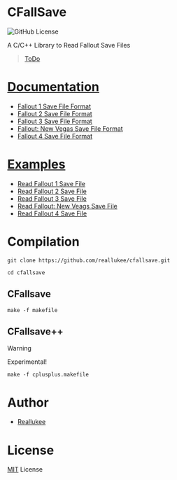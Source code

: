 # CFallSave

![GitHub License](https://img.shields.io/github/license/reallukee/cfallsave?style=flat&label=License)

A C/C++ Library to Read Fallout Save Files

> [ToDo](./TODO.md)



# [Documentation](./DOCS.md)

* [Fallout 1 Save File Format](./DOCS/fo1.md)
* [Fallout 2 Save File Format](./DOCS/fo2.md)
* [Fallout 3 Save File Format](./DOCS/fo3.md)
* [Fallout: New Vegas Save File Format](./DOCS/fonv.md)
* [Fallout 4 Save File Format](./DOCS/fo4.md)



# [Examples](./EXAMPLES.md)

* [Read Fallout 1 Save File](./EXAMPLES.md#read-fallout-1-save)
* [Read Fallout 2 Save File](./EXAMPLES.md#read-fallout-2-save)
* [Read Fallout 3 Save File](./EXAMPLES.md#read-fallout-3-save)
* [Read Fallout: New Veags Save File](./EXAMPLES.md#read-fallout-new-vegas-save)
* [Read Fallout 4 Save File](./EXAMPLES.md#read-fallout-4-save)



# Compilation

```
git clone https://github.com/reallukee/cfallsave.git
```

```
cd cfallsave
```

## CFallsave

```
make -f makefile
```

## CFallsave++

> [!WARNING]
> Experimental!

```
make -f cplusplus.makefile
```

# Author

* [Reallukee](https://github.com/reallukee)



# License

[MIT](./LICENSE) License
